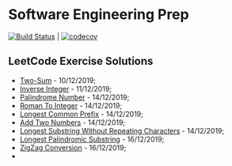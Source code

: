 # Software Engineering Prep

[![Build Status](https://travis-ci.com/hpnog/computingProblems.svg?token=2qLgErpky1Ks2MQtavRv&branch=master)](https://travis-ci.com/hpnog/computingProblems) | [![codecov](https://codecov.io/gh/hpnog/computingProblems/branch/master/graph/badge.svg?token=YCa575URD4)](https://codecov.io/gh/hpnog/computingProblems)



## LeetCode Exercise Solutions

 * [Two-Sum](leetCodeSolutions/src/twoSum.cpp) - 10/12/2019;
 * [Inverse Integer](leetCodeSolutions/src/inverseInteger.cpp) - 11/12/2019;
 * [Palindrome Number](leetCodeSolutions/src/palindromeNumber.cpp) - 14/12/2019;
 * [Roman To Integer](leetCodeSolutions/src/romanToInteger.cpp) - 14/12/2019;
 * [Longest Common Prefix](leetCodeSolutions/src/longestCommonPrefix.cpp) - 14/12/2019;
 * [Add Two Numbers](leetCodeSolutions/src/addTwoNumbers.cpp) - 14/12/2019;
 * [Longest Substring Without Repeating Characters](leetCodeSolutions/src/longestSubstringWithoutRepeatingCharacters.cpp) - 14/12/2019;
 * [Longest Palindromic Substring](leetCodeSolutions/src/longestPalindromicSubstring.cpp) - 16/12/2019;
 * [ZigZag Conversion](leetCodeSolutions/src/zigzagConversion.cpp) - 16/12/2019;
  *  
 
